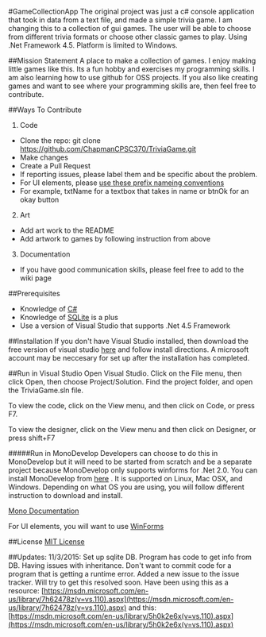 #GameCollectionApp
The original project was just a c# console  application that took in data from a text file, and made a simple trivia game. 
I am changing this to a collection of gui games. The user will be able to choose from different trivia formats or choose other classic games to play. Using .Net Framework 4.5. Platform is limited to Windows.

##Mission Statement
A place to make a collection of games. I enjoy making little games like this. Its a fun hobby and exercises my programming skills. I am also learning how to use github for OSS projects. If you also like creating games and want to see where your programming skills are, then feel free to contribute.

##Ways To Contribute
1. Code
  * Clone the repo: git clone https://github.com/ChapmanCPSC370/TriviaGame.git
  * Make changes
  * Create a Pull Request
  * If reporting issues, please label them and be specific about the problem.
  * For UI elements, please [use these prefix nameing conventions](https://msdn.microsoft.com/en-us/library/aa263493(v=vs.60).aspx)
  * For example, txtName for a textbox that takes in name or btnOk for an okay button
2. Art
  * Add art work to the README
  * Add artwork to games by following instruction from above
3. Documentation
  * If you have good communication skills, please feel free to add to the wiki page
  
##Prerequisites
  * Knowledge of [C#](https://msdn.microsoft.com/en-us/library/67ef8sbd.aspx)
  * Knowledge of [SQLite](https://www.sqlite.org) is a plus
  * Use a version of Visual Studio that supports .Net 4.5 Framework

##Installation
If you don't have Visual Studio installed, then download the free version of visual studio [here](https://www.visualstudio.com/downloads/download-visual-studio-vs) and follow install directions. A microsoft account may be neccesary for set up after the installation has completed.

##Run in Visual Studio
Open Visual Studio.
Click on the File menu, then click Open, then choose Project/Solution.
Find the project folder, and open the TriviaGame.sln file.

To view the code, click on the View menu, and then click on Code, or press F7.

To view the designer, click on the View menu and then click on Designer, or press shift+F7

#####Run in MonoDevelop
Developers can choose to do this in MonoDevelop but it will need to be started from scratch and be a separate project because MonoDevelop only supports winforms for .Net 2.0.
You can install MonoDevelop from [here](http://www.monodevelop.com/download/) . It is supported on Linux, Mac OSX, and Windows. Depending on what OS you are using, you will follow different instruction to download and install.

[Mono Documentation](http://www.monodevelop.com/documentation/)

For UI elements, you will want to use [WinForms](http://www.mono-project.com/docs/gui/winforms/)

##License
[MIT License](http://opensource.org/licenses/MIT)

##Updates:
11/3/2015: Set up sqlite DB. Program has code to get info from DB. Having issues with inheritance. Don't want to commit code for a program that is getting a runtime error. Added a new issue to the issue tracker. Will try to get this resolved soon. Have been using this as a resource: [https://msdn.microsoft.com/en-us/library/7h62478z(v=vs.110).aspx](https://msdn.microsoft.com/en-us/library/7h62478z(v=vs.110).aspx) and this: [https://msdn.microsoft.com/en-us/library/5h0k2e6x(v=vs.110).aspx](https://msdn.microsoft.com/en-us/library/5h0k2e6x(v=vs.110).aspx)
